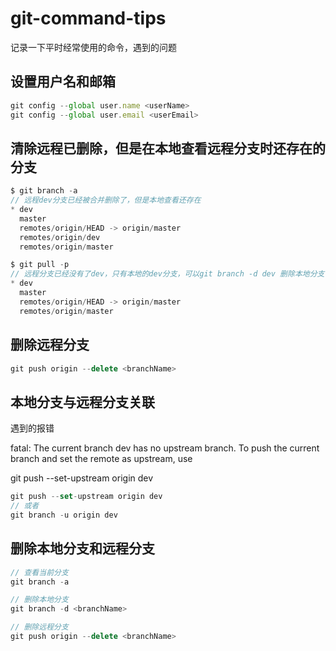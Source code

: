 # git-command-tips

记录一下平时经常使用的命令，遇到的问题

## 设置用户名和邮箱

```js
git config --global user.name <userName>
git config --global user.email <userEmail>
```

## 清除远程已删除，但是在本地查看远程分支时还存在的分支

```js
$ git branch -a
// 远程dev分支已经被合并删除了，但是本地查看还存在
* dev
  master
  remotes/origin/HEAD -> origin/master
  remotes/origin/dev
  remotes/origin/master

$ git pull -p
// 远程分支已经没有了dev，只有本地的dev分支，可以git branch -d dev 删除本地分支
* dev
  master
  remotes/origin/HEAD -> origin/master
  remotes/origin/master
```

## 删除远程分支

```js
git push origin --delete <branchName>
```

## 本地分支与远程分支关联

遇到的报错

fatal: The current branch dev has no upstream branch.
To push the current branch and set the remote as upstream, use

git push --set-upstream origin dev

```js
git push --set-upstream origin dev
// 或者
git branch -u origin dev
```

## 删除本地分支和远程分支

```js
// 查看当前分支
git branch -a

// 删除本地分支
git branch -d <branchName>

// 删除远程分支
git push origin --delete <branchName>
```
